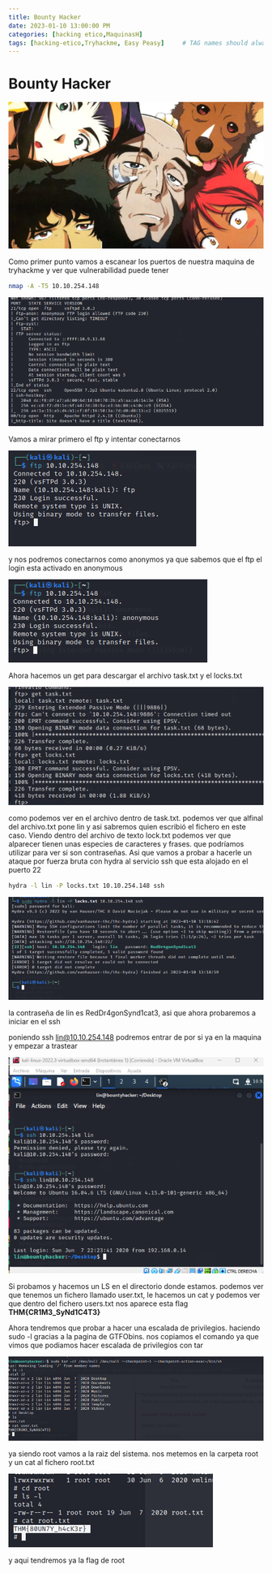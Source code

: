 ```yaml
---
title: Bounty Hacker
date: 2023-01-10 13:00:00 PM
categories: [hacking etico,MaquinasH]
tags: [hacking-etico,Tryhackme, Easy Peasy]     # TAG names should always be lowercase
---
```

# Bounty Hacker

![Untitled](/assets/img/Bounty%20Hacker%20ec0e9f0da386470299cce31fa66d9018/Untitled.png)

Como primer punto vamos a escanear los puertos de nuestra maquina de tryhackme y ver que vulnerabilidad puede tener

```bash
nmap -A -T5 10.10.254.148
```

![Untitled](/assets/img/Bounty%20Hacker%20ec0e9f0da386470299cce31fa66d9018/Untitled%201.png)

Vamos a mirar primero el ftp y intentar conectarnos

![Untitled](/assets/img/Bounty%20Hacker%20ec0e9f0da386470299cce31fa66d9018/Untitled%202.png)

y nos podremos conectarnos como anonymos ya que sabemos que el ftp el login esta activado en anonymous

![Untitled](/assets/img/Bounty%20Hacker%20ec0e9f0da386470299cce31fa66d9018/Untitled%203.png)

Ahora hacemos un get para descargar el archivo task.txt y el locks.txt

![Untitled](/assets/img/Bounty%20Hacker%20ec0e9f0da386470299cce31fa66d9018/Untitled%204.png)

como podemos ver en el archivo dentro de task.txt. podemos ver que alfinal del archivo.txt pone lin y asi sabremos quien escribió el fichero en este caso. Viendo dentro del archivo de texto lock.txt podemos ver que alparecer tienen unas especies de caracteres y frases. que podríamos utilizar para ver si son contraseñas. Asi que vamos a probar a hacerle un ataque por fuerza bruta con hydra al servicio ssh que esta alojado en el puerto 22

```bash
hydra -l lin -P locks.txt 10.10.254.148 ssh
```

![Untitled](/assets/img/Bounty%20Hacker%20ec0e9f0da386470299cce31fa66d9018/Untitled%205.png)

la contraseña de lin es RedDr4gonSynd1cat3, asi que ahora probaremos a iniciar en el ssh

poniendo ssh lin@10.10.254.148 podremos entrar de por si ya en la maquina y empezar a trastear

![Untitled](/assets/img/Bounty%20Hacker%20ec0e9f0da386470299cce31fa66d9018/Untitled%206.png)

Si probamos y hacemos un LS en el directorio donde estamos. podemos ver que tenemos un fichero llamado user.txt, le hacemos un cat y podemos ver que dentro del fichero users.txt nos aparece esta flag **THM{CR1M3_SyNd1C4T3}**

Ahora  tendremos que probar a hacer una escalada de privilegios. haciendo sudo -l gracias a la pagina de  GTFObins. nos copiamos el comando ya que vimos que podiamos hacer escalada de privilegios con tar

![Untitled](/assets/img/Bounty%20Hacker%20ec0e9f0da386470299cce31fa66d9018/Untitled%207.png)

ya siendo root vamos a la raiz del sistema. nos metemos en la carpeta root y un cat al fichero root.txt

![Untitled](/assets/img/Bounty%20Hacker%20ec0e9f0da386470299cce31fa66d9018/Untitled%208.png)

y aqui tendremos ya la flag de root